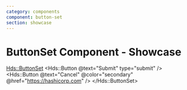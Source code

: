 ```yaml
---
category: components
component: button-set
section: showcase
---
```


<h1>ButtonSet Component - Showcase</h1>

<section data-test-percy data-section="showcase">
  

  <Hds::ButtonSet>
    <Hds::Button @text="Submit" type="submit" />
    <Hds::Button @text="Cancel" @color="secondary" @href="https://hashicorp.com" />
  </Hds::ButtonSet>
</section>
